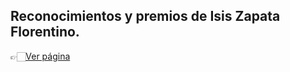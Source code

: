 ## Reconocimientos y premios de Isis Zapata Florentino.


👉🏻[Ver página](https://isinicolle.github.io/reconocimientosypremios/) 
